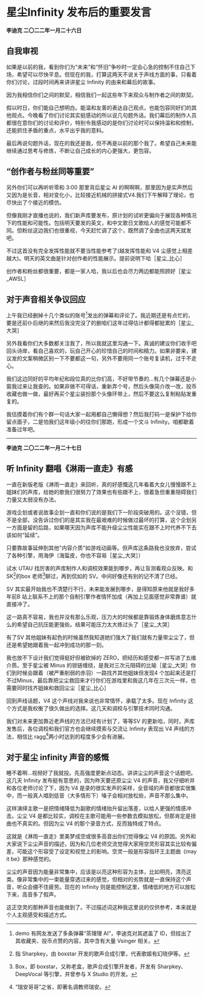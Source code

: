 # 星尘Infinity 发布后的重要发言
**李迪克	二〇二二年一月二十六日**

## 自我审视

如果是以前的我，看到你们为“未来”和“怀旧”争吵时一定会心急的控制不住自己下场，希望可以尽快平息。但现在的我，打算这两天不说关于声线方面的事，只看着你们讨论，过段时间再来讲讲星尘 Infinity 的由来和幕后的故事。

因为我相信你们之间的默契，相信我们一起这些年下来观众与制作者之间的默契。

假以时日，你们能自己想明白。能温和友善的表达自己观点，也能包容同好们的其他观点。今晚看了你们讨论其实挺感动的所以说几句题外话。我们幕后的制作人员都很在意你们的讨论和评价，特别令我感动的是你们讨论时可以保持温和和控制，还能抓住矛盾的重点，水平出乎我的意料。

最后再说句题外话，现在的我还是我，但不再是以前的那个我了。希望自己未来能继续通过思考与修炼，不断让自己成长的内心更强大，更包容。

## “创作者与粉丝同等重要”

另外你们可以再听听零和 3:00 那里背后星尘 AI 的啊啊啊，那里因为是实声然后又因为是长音，相对变化小，比较接近机械的拼接式V4.我们下午解释了理论，也尽快出了个接近的模仿。

但像我刚才直播也说的，我们新声库要发布，原计划的试听更偏向于展现各种情况下的性能和可能性。包括明天要发的英文，和中文歌日文歌给人的感觉可能都不同。但粉丝这边我们也很重视，今天赶忙调了这个，既然调了全曲也这两天就发吧。

不过这首没有完全发挥性能就不要当性能参考了(越发挥性能和 V4 尘感觉上相差越大)。明天的英文曲是针对创作者的性能展示。提前说明下哈［星尘_比心］

创作者和粉丝都很重要，都是一家人哈，我以后也会尽力两边都能照顾好［星尘
_AWSL］

## 对于声音相关争议回应

上午我已经删掉十几个类似的账号[^1]发出的弹幕和评论了。我近期还是有点忙的， 要是还前仆后继的来然后我没完没了的删咱们这年过得估计都得都挺累的［星尘_大哭］

另外我看你们大多数都关注我了，所以我就这里沟通一下。真诚的建议你们收手吧回头诗岸，看自己喜欢的，玩自己开心的珍惜自己的时间和精力。如果非要来，建议发的文案稍微区别一下不要都这一句，另外不要用同一个账号复读机，过于不走心。

我们这边同好的平均年纪和段位真的比你们高，不好带节奏的…有几个弹幕还是小窗我过来让我查的。如果非做不可得话，重新弄个号，然后头像简介改一改，投币收藏也做一做，最好再买个星尘装扮那个头像环带上，然后不要这么复制粘贴发重复的。

我估摸着你们有个群一句话大家一起用都自己懒得想？然后我打码一是保护下给你留点面子，二是怕我们这年级小的往你们那跑，形成一个文斗 Infinity。咱都歇着准备过年吧。

-----

**李迪克   二〇二二年一月二十七日**

## 听 Infinity 翻唱《淋雨一直走》有感

一直在新版老版《淋雨一直走》来回听，真的好感慨这几年看着大女儿慢慢跟不上姐妹们的声库，给她的歌我们很努力了效果也有些跟不上，很着急但重重阻碍我们力量又太弱没有办法。

游戏企划或者说故事企划一直和你们说的是我们下一阶段突破用的。这个没错，但不是全部，没告诉过你们的是其实我在最艰难的时候做过最坏的打算，这个企划另一方面是留的后路，如果哪天因为声库不能升级尘尘性能实在跟不上时代养不下去该如何“延续”。

只要靠故事延伸到其他"内容介质"如游戏动画等。但声库这条路我也没放弃，尝试了各种引擎，用海伊（海蜇皮，你也不容易［星尘_大哭］）

试水 UTAU 找厉害的声库制作人和调校效果能到哪步，再让盲测看观众反映。和SK[^2]的box 老师[^3]聊过，再到侃如的 SV。中间好像还有别的记不清了已经。

SV 其实最开始我也不清楚行不行，未来能发展到哪步，是得知原来他就是我好多年前B 站上联系不上的那个自制引擎作者情怀加成（再加上见面感觉非常靠谱）就直接冲了。

这一路真不容易，我也并没有那么乐观，压力大的时候都是靠锻炼身体磨炼意志什么的希望自己抗压能更强些。结果可能压力太大练过头了［星尘_大哭］

有了SV 其他姐妹有起色的时候虽然我知道她们强大了我们就有力量带尘尘了，但还是希望她跟着我一起冲到成功的那一刻。

我也放不下设计我们觉得挺好但被砍掉的 ZERO，把经历和感受都一并写进了五维 介质。至于星尘被 Minus 的锁链缠绕，是我对三次元阻碍的比喻［星尘_大哭］你们到时候会跟着（被严重削弱的赤羽）一路找齐其他姐妹但发现4 个加起来还是打不过Minus，最后靠把尘尘救回来才行你们在游戏里和我这几年在三次元一样，也需要同时找齐姐妹和救回尘尘［星尘_比心］

回到声线话题，V4 这个声线对我来说也非常情怀，承载了太多。现在 Infinity 这个方式是我权衡了很久做出的选择。这几天和调校与引擎技术同时沟通。

我们对未来更加靠近老声线的方法已经有计划了，等等SV 的更新哈，同时，声库发售后，各位调校和我们官方也会继续摸索与交流让 Infinity 表现出 V4 声线的方法，相信比 ragg[^4]两小时达到的程度多少会有进展。

## 对于星尘 infinity 声音的感慨

睡不着啊…视频好了我就投。先高强度更新点动态。讲讲尘尘的声音这个话题吧。这几天 Infinity 发布挺有意思的，因为昨天要还原尘尘 V4 的声音，我又仔细听并和各位老师讨论了下，因为 V4 是录的很实发声的采样，全音域的声音都很实很集中，而一般真人唱到低音（大多情形下）嗓子会相对放松些，声音不那么集中。

这样演绎主歌一是把情绪降低为副歌的情绪抬升留出落差，以给人更强的情感冲击。尘尘 V4 是都比较实，调校在主歌可能用一些参数去模拟放松，但那肯定是扭曲也不真实的。但因为尘 V4 的那个录音方式，反而独特成了特点。

这就是《淋雨一直走》里美梦成空或很多高音出你们觉得像尘 V4 的原因。另外和大家说下尘尘声音的描述，因为和几位老师交流觉得大家用空灵形容其实比较有偏差，可能这个形容受了设定和视觉上的影响。空灵一般是形容指环王主题曲《may it be》那种感觉的。

尘尘的声音因为能量非常集中，应该是以亮这种形容为主体，比如明亮，清亮这类。像非常集中的一束能量穿透过来的感觉，但相对的劣势就是一直保持这个声音，听众会绷不住疲劳。现在的 Infinity 则是能控制这里，情绪低的地方可以放松下来，高音多了假声。

这正空灵的那种声音也能做到了。不过描述词这种我这里说的仅供参考，本来就是个人主观感受和描述方式。

[^1]: demo 有网友发送了多条弹幕“茶理理 AI”，李迪克对其遮盖了 ID，但挂出了其收藏夹、投币点赞的内容，其中含有大量 Vsinger 相关。
[^2]: 指 Sharpkey，由 boxstar 开发的歌声合成引擎，代表歌姬有幻晓伊等。
[^3]: Box，即 boxstar，又称老盒，歌声合成引擎开发者，开发有 Sharpkey、DeepVocal 等引擎，并曾参与 X Studio 的开发。
[^4]: “瑞安哥哥”之省，即著名调教师瑞安。
